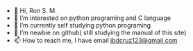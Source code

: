 - 👋 Hi, Ron S. M.
- 👀 I’m interested on python programing and C language
- 🌱 I’m currently self studying python programing
- 💞️ I’m newbie on github( still studying the manual of this site)
- 📫 How to reach me, I have email jbdcruz123@gmail.com

<!---
jbdcruz123/jbdcruz123 is a ✨ special ✨ repository because its `README.md` (this file) appears on your GitHub profile.
You can click the Preview link to take a look at your changes.
--->
